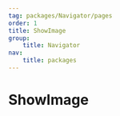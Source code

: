 ```yaml
---
tag: packages/Navigator/pages
order: 1
title: ShowImage
group:
    title: Navigator
nav:
    title: packages
---
```


# ShowImage

